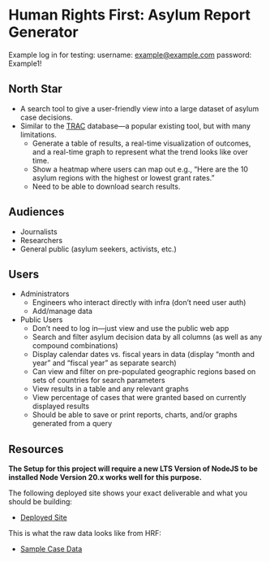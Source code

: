 # Human Rights First: Asylum Report Generator

Example log in for testing:
  username: example@example.com
  password: Example1!

## North Star
- A search tool to give a user-friendly view into a large dataset of asylum case decisions.
- Similar to the [TRAC](https://trac.syr.edu/phptools/immigration/asylum/) database—a popular existing tool, but with many limitations.
  - Generate a table of results, a real-time visualization of outcomes, and a real-time graph to represent what the trend looks like over time.
  - Show a heatmap where users can map out e.g., “Here are the 10 asylum regions with the highest or lowest grant rates.”
  - Need to be able to download search results.

## Audiences
- Journalists
- Researchers
- General public (asylum seekers, activists, etc.)

## Users
- Administrators
  - Engineers who interact directly with infra (don’t need user auth)
  - Add/manage data
- Public Users
  - Don’t need to log in—just view and use the public web app
  - Search and filter asylum decision data by all columns (as well as any compound combinations)
  - Display calendar dates vs. fiscal years in data (display “month and year” and “fiscal year” as separate search)
  - Can view and filter on pre-populated geographic regions based on sets of countries for search parameters
  - View results in a table and any relevant graphs
  - View percentage of cases that were granted based on currently displayed results
  - Should be able to save or print reports, charts, and/or graphs generated from a query

## Resources

**The Setup for this project will require a new LTS Version of NodeJS to be installed Node Version 20.x works well for this purpose.**

The following deployed site shows your exact deliverable and what you should be building: 
- [Deployed Site](https://asylum-rg-fe.vercel.app/)

This is what the raw data looks like from HRF:
- [Sample Case Data](https://github.com/BloomTech-Labs/asylum-rg-fe-starter/blob/main/src/data/COW2021001887-I589Data.csv)
